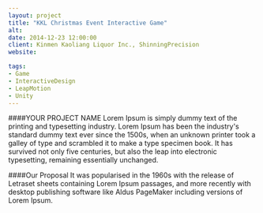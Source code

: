 ```yaml
---
layout: project
title: "KKL Christmas Event Interactive Game"
alt:
date: 2014-12-23 12:00:00
client: Kinmen Kaoliang Liquor Inc., ShinningPrecision
website:

tags:
- Game
- InteractiveDesign
- LeapMotion
- Unity
---
```

####YOUR PROJECT NAME
Lorem Ipsum is simply dummy text of the printing and typesetting industry. Lorem Ipsum has been the industry's standard dummy text ever since the 1500s, when an unknown printer took a galley of type and scrambled it to make a type specimen book. It has survived not only five centuries, but also the leap into electronic typesetting, remaining essentially unchanged.

####Our Proposal
It was popularised in the 1960s with the release of Letraset sheets containing Lorem Ipsum passages, and more recently with desktop publishing software like Aldus PageMaker including versions of Lorem Ipsum.
